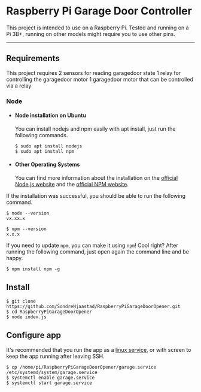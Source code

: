 # Raspberry Pi Garage Door Controller

This project is intended to use on a Raspberry Pi.
Tested and running on a Pi 3B+, running on other models might require you to use other pins.

---
## Requirements

This project requires 
2 sensors for reading garagedoor state
1 relay for controlling the garagedoor motor
1 garagedoor motor that can be controlled via a relay

### Node
- #### Node installation on Ubuntu

  You can install nodejs and npm easily with apt install, just run the following commands.

      $ sudo apt install nodejs
      $ sudo apt install npm

- #### Other Operating Systems
  You can find more information about the installation on the [official Node.js website](https://nodejs.org/) and the [official NPM website](https://npmjs.org/).

If the installation was successful, you should be able to run the following command.

    $ node --version
    vx.xx.x

    $ npm --version
    x.x.x

If you need to update `npm`, you can make it using `npm`! Cool right? After running the following command, just open again the command line and be happy.

    $ npm install npm -g

###
## Install

    $ git clone https://github.com/SondreNjaastad/RaspberryPiGarageDoorOpener.git
    $ cd RaspberryPiGarageDoorOpener
    $ node index.js

## Configure app

It's recommended that you run the app as a [linux service](https://www.axllent.org/docs/view/nodejs-service-with-systemd), or with screen to keep the app running after leaving SSH.

    $ cp /home/pi/RaspberryPiGarageDoorOpener/garage.service /etc/systemd/system/garage.service
    $ systemctl enable garage.service
    $ systemctl start garage.service

